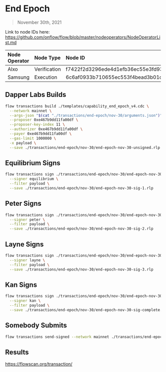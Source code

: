 # End Epoch
> November 30th, 2021

Link to node IDs here: https://github.com/onflow/flow/blob/master/nodeoperators/NodeOperatorList.md

| Node Operator             | Node Type          | Node ID  |
|:--------------------------|:-------------------|:---------|
| Alxo | Verification | f7422f2d3296ede4d1efb36ec55e3fd93702c061f7ee627881f0b3007beff2ed
| Samsung | Execution | 6c6af0933b710655ec553f4bead3b01c5e0a3ffd1194ee536efb926b356c54aa




## Dapper Labs Builds

```sh
flow transactions build ./templates/capability_end_epoch_v4.cdc \
  --network mainnet \
  --args-json "$(cat "./transactions/end-epoch/nov-30/arguments.json")" \
  --proposer 0xe467b9dd11fa00df \
  --proposer-key-index 11 \
  --authorizer 0xe467b9dd11fa00df \
  --payer 0xe467b9dd11fa00df \
  --gas-limit 1000000 \
  -x payload \
  --save ./transactions/end-epoch/nov-30/end-epoch-nov-30-unsigned.rlp
```

## Equilibrium Signs

```sh
flow transactions sign ./transactions/end-epoch/nov-30/end-epoch-nov-30-unsigned.rlp \
  --signer equilibrium \
  --filter payload \
  --save ./transactions/end-epoch/nov-30/end-epoch-nov-30-sig-1.rlp
```

## Peter Signs

```sh
flow transactions sign ./transactions/end-epoch/nov-30/end-epoch-nov-30-sig-1.rlp \
  --signer peter \
  --filter payload \
  --save ./transactions/end-epoch/nov-30/end-epoch-nov-30-sig-2.rlp
```

## Layne Signs

```sh
flow transactions sign ./transactions/end-epoch/nov-30/end-epoch-nov-30-sig-2.rlp \
  --signer layne \
  --filter payload \
  --save ./transactions/end-epoch/nov-30/end-epoch-nov-30-sig-3.rlp
```

## Kan Signs

```sh
flow transactions sign ./transactions/end-epoch/nov-30/end-epoch-nov-30-sig-3.rlp \
  --signer kan \
  --filter payload \
  --save ./transactions/end-epoch/nov-30/end-epoch-nov-30-sig-complete.rlp
```

## Somebody Submits

```sh
flow transactions send-signed --network mainnet ./transactions/end-epoch/nov-30/end-epoch-nov-30-sig-complete.rlp
```

## Results

https://flowscan.org/transaction/
